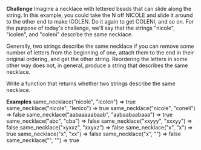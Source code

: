 **Challenge**
Imagine a necklace with lettered beads that can slide along the string. In this example, you could take the N off NICOLE and slide it around to the other end to make ICOLEN. Do it again to get COLENI, and so on. For the purpose of today's challenge, we'll say that the strings "nicole", "icolen", and "coleni" describe the same necklace.

Generally, two strings describe the same necklace if you can remove some number of letters from the beginning of one, attach them to the end in their original ordering, and get the other string. Reordering the letters in some other way does not, in general, produce a string that describes the same necklace.

Write a function that returns whether two strings describe the same necklace.

**Examples**
same_necklace("nicole", "icolen") => true
same_necklace("nicole", "lenico") => true
same_necklace("nicole", "coneli") => false
same_necklace("aabaaaaabaab", "aabaabaabaaa") => true
same_necklace("abc", "cba") => false
same_necklace("xxyyy", "xxxyy") => false
same_necklace("xyxxz", "xxyxz") => false
same_necklace("x", "x") => true
same_necklace("x", "xx") => false
same_necklace("x", "") => false
same_necklace("", "") => true
